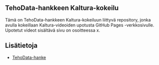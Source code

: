 ## TehoData-hankkeen Kaltura-kokeilu
Tämä on TehoData-hankkeen Kaltura-kokeiluun liittyvä repository, jonka avulla kokeillaan Kaltura-videoiden upotusta GitHub Pages -verkkosivulle. Upotetut videot sisältävä sivu on osoitteessa x.

## Lisätietoja
- [TehoData-hanke](https://projektit.seamk.fi/alykkaat-teknologiat/tehodata/)

